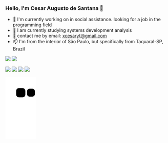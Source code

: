 ### Hello, I'm Cesar Augusto de Santana 👋
- 🔭 I'm currently working on in social assistance. looking for a job in the programming field
- 🌱 I am currently studying systems development analysis
- 👯 contact me by email: xcesaryt@gmail.com
- 📫 I'm from the interior of São Paulo, but specifically from Taquaral-SP, Brazil

<img width="20%" src="https://youwebsolutionz.files.wordpress.com/2021/12/learn-web-designing.gif"> <img width="26.7%" src="https://cdn.dribbble.com/users/2401141/screenshots/5487982/developers-gif-showcase.gif">

<a href="https://instagram.com/cesarsantana33" target="_blank"><img src="https://img.shields.io/badge/-Instagram-%23E4405F?style=for-the-badge&logo=instagram&logoColor=white" target="_blank"></a>
 <a href="https://discord.com/channels/@me/906392315927605279" target="_blank"><img src="https://img.shields.io/badge/Discord-7289DA?style=for-the-badge&logo=discord&logoColor=white" target="_blank"></a> 
  <a href = "mailto:xcesaryt@gmail.com"><img src="https://img.shields.io/badge/-Gmail-%23333?style=for-the-badge&logo=gmail&logoColor=white" target="_blank"></a>
  <a href="https://www.linkedin.com/in/cesar-santana-43a662195/" target="_blank"><img src="https://img.shields.io/badge/-LinkedIn-%230077B5?style=for-the-badge&logo=linkedin&logoColor=white" target="_blank"></a> 
 
  ![Snake animation](https://github.com/rafaballerini/rafaballerini/blob/output/github-contribution-grid-snake.svg)
 
</div>

